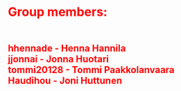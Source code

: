 
 <h1 style="color:red;">Group members:</h1>

<h2 style="color:red;"><br>hhennade - Henna Hannila
<br>jjonnai - Jonna Huotari
<br>tommi20128 - Tommi Paakkolanvaara
<br>Haudihou - Joni Huttunen</h2>

